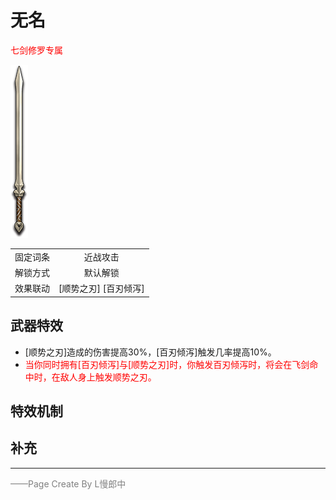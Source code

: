 # 无名
<font color=red>七剑修罗专属</font> 

![无名](Texture2D_Sword/无名.png)

|||
|:----:|:----:|
|固定词条|近战攻击|
|解锁方式|默认解锁|
|效果联动|[顺势之刃] [百刃倾泻]|


## 武器特效
- [顺势之刃]造成的伤害提高30%，[百刃倾泻]触发几率提高10%。
- <font color=red>当你同时拥有[百刃倾泻]与[顺势之刃]时，你触发百刃倾泻时，将会在飞剑命中时，在敌人身上触发顺势之刃。</font>

 ## 特效机制

## 补充

---

<font color=grey>——Page Create By L慢郎中</font>
